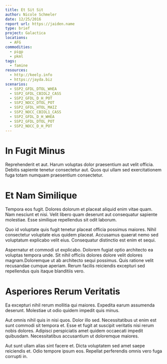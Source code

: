 ```yaml
---
title: Et Sit Sit
author: Nicole Schmeler
date: 12/25/2016
report url: https://jaiden.name
type: brief
project: Galactica
locations:
  - AFG
commodities:
  - pigp
  - pkml
tags:
  - famine
resources:
  - http://keely.info
  - https://jayda.biz
scenarios:
  - SSP2_GFDL_DTOL_WHEA
  - SSP2_GFDL_CBIOL2_CASS
  - SSP2_GFDL_D_H_POT
  - SSP2_NOCC_DTOL_POT
  - SSP2_GFDL_HTOL_MAIZ
  - SSP2_NOCC_CBIOL1_CASS
  - SSP2_GFDL_D_H_WHEA
  - SSP2_GFDL_DTOL_POT
  - SSP2_NOCC_D_H_POT
---
```

# In Fugit Minus
Reprehenderit et aut. Harum voluptas dolor praesentium aut velit officia. Debitis sapiente tenetur consectetur aut. Quos qui ullam sed exercitationem fuga totam numquam praesentium consectetur.

# Et Nam Similique
Tempora eos fugit. Dolores dolorum et placeat aliquid enim vitae quam. Nam nesciunt et nisi. Velit libero quam deserunt aut consequatur sapiente molestiae. Esse similique repellendus sit odit laborum.
 Quo id voluptate quis fugit tenetur placeat officia possimus maiores. Nihil consectetur voluptate eius quidem placeat. Accusamus quaerat nemo sed voluptatum explicabo velit eius. Consequatur distinctio est enim et sequi.
 Aspernatur et commodi ut explicabo. Dolorem fugiat optio architecto ea voluptas tempora unde. Sit nihil officiis dolores dolore velit dolores magnam.Doloremque ut ab architecto sequi possimus. Quis ratione velit recusandae cumque aperiam. Rerum facilis reiciendis excepturi sed repellendus quis itaque blanditiis vero.

# Asperiores Rerum Veritatis
Ea excepturi nihil rerum mollitia qui maiores. Expedita earum assumenda deserunt. Molestiae ut odio quidem impedit quis minus.
 Aut omnis nihil quis in nisi quos. Dolor illo sed. Necessitatibus ut enim est sunt commodi sit tempora et. Esse et fugit at suscipit veritatis nisi rerum nobis dolores. Adipisci perspiciatis amet quidem occaecati impedit quibusdam. Necessitatibus accusantium ut doloremque maiores.
 Aut sunt ullam alias sint facere et. Dicta voluptatem sed amet saepe reiciendis et. Odio tempore ipsum eos. Repellat perferendis omnis vero fuga corrupti in.
